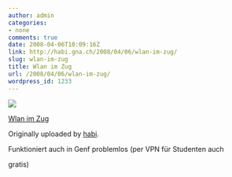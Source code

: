 ```yaml
---
author: admin
categories:
- none
comments: true
date: 2008-04-06T10:09:16Z
link: http://habi.gna.ch/2008/04/06/wlan-im-zug/
slug: wlan-im-zug
title: Wlan im Zug
url: /2008/04/06/wlan-im-zug/
wordpress_id: 1233
---
```


[![](http://farm4.static.flickr.com/3001/2392240192_6e8bb24e61_m.jpg)](http://www.flickr.com/photos/habi/2392240192/)
   

 
  [Wlan im Zug](http://www.flickr.com/photos/habi/2392240192/)
    

  Originally uploaded by [habi](http://www.flickr.com/people/habi/).
 



Funktioniert auch in Genf problemlos (per VPN für Studenten auch  

gratis)
  

